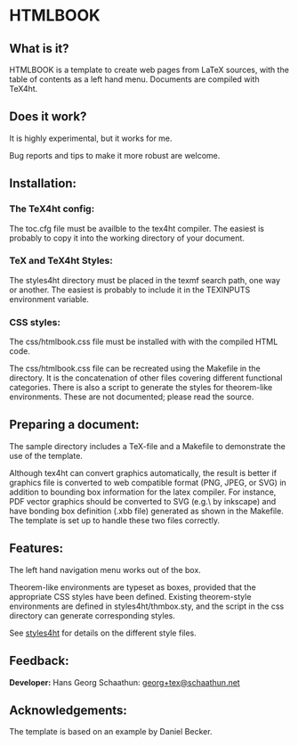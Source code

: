# HTMLBOOK

## What is it?

HTMLBOOK is a template to create web pages from LaTeX sources, with the
table of contents as a left hand menu.  Documents are compiled with TeX4ht.

## Does it work?

It is highly experimental, but it works for me.  

Bug reports and tips to make it more robust are welcome.

## Installation:

### The TeX4ht config:

The toc.cfg file must be availble to the tex4ht compiler.  The easiest
is probably to copy it into the working directory of your document.

### TeX and TeX4ht Styles:

The styles4ht directory must be placed in the texmf search path,
one way or another. The easiest is probably to include it in the
TEXINPUTS environment variable.

### CSS styles:

The css/htmlbook.css file must be installed with with the compiled
HTML code.

The css/htmlbook.css file can be recreated using the Makefile in the
directory. It is the concatenation of other files covering different
functional categories.  There is also a script to generate the styles
for theorem-like environments.  These are not documented; please
read the source.

## Preparing a document:

The sample directory includes a TeX-file and a Makefile to demonstrate
the use of the template.

Although tex4ht can convert graphics automatically, the result is better
if graphics file is converted to web compatible format (PNG, JPEG, or SVG)
in addition to bounding box information for the latex compiler.
For instance, PDF vector graphics should be converted to SVG (e.g.\ by
inkscape) and have bonding box definition (.xbb file) generated as shown
in the Makefile.  The template is set up to handle these two files
correctly.

## Features:

The left hand navigation menu works out of the box.

Theorem-like environments are typeset as boxes, provided that the
appropriate CSS styles have been defined.  Existing theorem-style
environments are defined in styles4ht/thmbox.sty, and the script in the
css directory can generate corresponding styles.

See [styles4ht](https://github.com/hgeorgsch/htmlbook/tree/master/styles4ht) for details on the different style files.


## Feedback:
**Developer:** Hans Georg Schaathun: <georg+tex@schaathun.net>

## Acknowledgements:

The template is based on an example by Daniel Becker.
